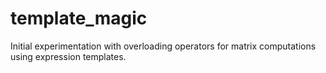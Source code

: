 # template_magic
Initial experimentation with overloading operators for matrix computations using expression templates. 
